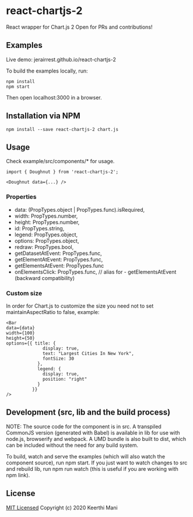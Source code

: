 # react-chartjs-2

React wrapper for Chart.js 2 Open for PRs and contributions!

## Examples

Live demo: jerairrest.github.io/react-chartjs-2

To build the examples locally, run:

```
npm install
npm start
```

Then open localhost:3000 in a browser.

## Installation via NPM

```
npm install --save react-chartjs-2 chart.js
```

## Usage

Check example/src/components/\* for usage.

```
import { Doughnut } from 'react-chartjs-2';

<Doughnut data={...} />
```

### Properties

- data: (PropTypes.object | PropTypes.func).isRequired,
- width: PropTypes.number,
- height: PropTypes.number,
- id: PropTypes.string,
- legend: PropTypes.object,
- options: PropTypes.object,
- redraw: PropTypes.bool,
- getDatasetAtEvent: PropTypes.func,
- getElementAtEvent: PropTypes.func,
- getElementsAtEvent: PropTypes.func
- onElementsClick: PropTypes.func, // alias for - getElementsAtEvent (backward compatibility)

### Custom size

In order for Chart.js to customize the size you need not to set maintainAspectRatio to false, example:

```
<Bar
data={data}
width={100}
height={50}
options={{ title: {
              display: true,
              text: "Largest Cities In New York",
              fontSize: 30
            },
            legend: {
              display: true,
              position: "right"
            }
          }}
/>
```

## Development (src, lib and the build process)

NOTE: The source code for the component is in src. A transpiled CommonJS version (generated with Babel) is available in lib for use with node.js, browserify and webpack. A UMD bundle is also built to dist, which can be included without the need for any build system.

To build, watch and serve the examples (which will also watch the component source), run npm start. If you just want to watch changes to src and rebuild lib, run npm run watch (this is useful if you are working with npm link).

## License

[MIT Licensed](https://github.com/jerairrest/react-chartjs-2/blob/master/LICENSE.md) Copyright (c) 2020 Keerthi Mani
